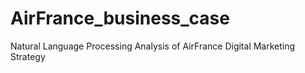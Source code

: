 # AirFrance_business_case

Natural Language Processing Analysis of AirFrance Digital Marketing Strategy 

